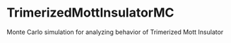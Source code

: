 # TrimerizedMottInsulatorMC
Monte Carlo simulation for analyzing behavior of Trimerized Mott Insulator
